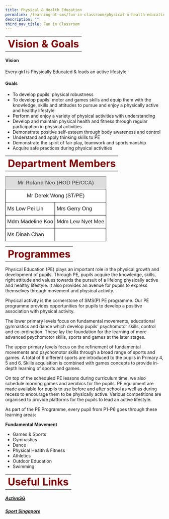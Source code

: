 ```yaml
---
title: Physical & Health Education
permalink: /learning-at-sms/fun-in-classroom/physical-n-health-education/
description: ""
third_nav_title: Fun in Classroom
---
```

<table>
	<tbody><tr>
		<th><font size="6" color="maroon">
     Vision &amp; Goals
 </font></th>
</tr>
	<tr>
</tr>
</tbody></table>


#### **Vision**

Every girl is Physically Educated &amp; leads an active lifestyle.

  

#### **Goals**

*   To develop pupils' physical robustness
*   To develop pupils' motor and games skills and equip them with the knowledge, skills and attitudes to pursue and enjoy a physically active and healthy lifestyle
*   Perform and enjoy a variety of physical activities with understanding
*   Develop and maintain physical health and fitness through regular participation in physical activities
*   Demonstrate positive self-esteem through body awareness and control
*   Understand and apply thinking skills to PE
*   Demonstrate the spirit of fair play, teamwork and sportsmanship
*   Acquire safe practices during physical activities  

<table>
	<tbody><tr>
		<th><font size="6" color="maroon">
     Department Members
 </font></th>
</tr>
	<tr>
</tr>
</tbody></table>

<style type="text/css">
.tg  {border-collapse:collapse;border-spacing:0;}
.tg td{border-color:black;border-style:solid;border-width:1px;font-family:Arial, sans-serif;font-size:17px;
  overflow:hidden;padding:10px 5px;word-break:normal;}
.tg th{border-color:black;border-style:solid;border-width:1px;font-family:Arial, sans-serif;font-size:17px;
  font-weight:normal;overflow:hidden;padding:10px 5px;word-break:normal;}
.tg .tg-kpb2{background-color:#DDD;border-color:inherit;color:#666;font-weight:bold;text-align:center;vertical-align:top}
.tg .tg-f4yw{background-color:#FFF;text-align:center;vertical-align:middle}
.tg .tg-zr06{background-color:#FFF;text-align:left;vertical-align:middle}
</style>
<table class="tg">
<thead>
  <tr>
    <th class="tg-kpb2" colspan="2">Mr Roland Neo (HOD PE/CCA)</th>
  </tr>
</thead>
<tbody>
  <tr>
    <td class="tg-f4yw" colspan="2">Mr Derek Wong (ST/PE) </td>
  </tr>
  <tr>
    <td class="tg-zr06">Ms Low Pei Lin</td>
    <td class="tg-zr06">Mrs Gerry Ong</td>
  </tr>
  <tr>
    <td class="tg-zr06">Mdm Madeline Koo</td>
    <td class="tg-zr06">Mdm Lew Nyet Mee<br></td>
  </tr>
  <tr>
    <td class="tg-zr06">Ms Dinah Chan</td>
    <td class="tg-f4yw"> </td>
  </tr>
</tbody>
</table>


<table>
	<tbody><tr>
		<th><font size="6" color="maroon">
     Programmes
 </font></th>
</tr>
	<tr>
</tr>
</tbody></table>

Physical Education (PE) plays an important role in the physical growth and development of pupils. Through PE, pupils acquire the knowledge, skills, right attitude and values towards the pursuit of a lifelong physically active and healthy lifestyle. It also provides an avenue for pupils to express themselves through movement and physical activity.

  

Physical activity is the cornerstone of SMS(P) PE programme. Our PE programme provides opportunities for pupils to develop a positive association with physical activity.

  

The lower primary levels focus on fundamental movements, educational gymnastics and dance which develop pupils' psychomotor skills, control and co-ordination. These lay the foundation for the learning of more advanced psychomotor skills, sports and games at the later stages.

  

The upper primary levels focus on the refinement of fundamental movements and psychomotor skills through a broad range of sports and games. A total of 9 different sports are introduced to the pupils in Primary 4, 5 and 6. Skills acquisition is combined with games concepts to provide in-depth learning of sports and games.

  

On top of the scheduled PE lessons during curriculum time, we also schedule morning games and aerobics for the pupils. PE equipment are made available for pupils to use before and after school as well as during recess to encourage them to be physically active. Various competitions are organised to provide platforms for the pupils to lead an active lifestyle.

  

As part&nbsp;of the PE Programme, every pupil from P1-P6 goes through these learning areas:

**Fundamental Movement**

*   Games &amp; Sports
*   Gymnastics
*   Dance
*   Physical Health &amp; Fitness
*   Athletics
*   Outdoor Education
*   Swimming

<table>
	<tbody><tr>
		<th><font size="6" color="maroon">
     Useful Links
 </font></th>
</tr>
	<tr>
</tr>
</tbody></table>

##### <a href="https://www.myactivesg.com/" target="_blank">ActiveSG</a>

##### <a href="https://www.sportsingapore.gov.sg/" target="_blank">Sport Singapore</a>